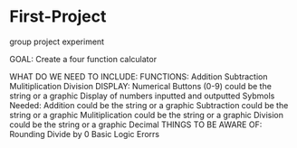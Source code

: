 # First-Project
group project experiment


GOAL: Create a four function calculator

WHAT DO WE NEED TO INCLUDE:
    FUNCTIONS:
        Addition
        Subtraction
        Mulitiplication
        Division
    DISPLAY:
        Numerical Buttons (0-9)
            could be the string or a graphic
        Display of numbers inputted and outputted
        Sybmols Needed:
            Addition
                could be the string or a graphic
            Subtraction
                could be the string or a graphic
            Mulitiplication
                could be the string or a graphic
            Division
                could be the string or a graphic
            Decimal
    THINGS TO BE AWARE OF:
        Rounding
        Divide by 0
        Basic Logic Erorrs


